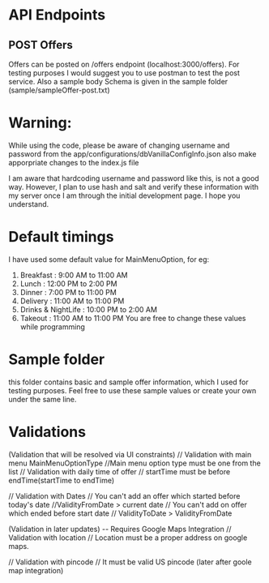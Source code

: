 # API Endpoints
## POST Offers 
Offers can be posted on /offers endpoint (localhost:3000/offers). For testing purposes I would suggest you to use postman to test the post service. Also a sample body Schema is given in the sample folder (sample/sampleOffer-post.txt)

# Warning:
While using the code, please be aware of changing username and password from the app/configurations/dbVanillaConfigInfo.json also make apporpriate changes to the index.js file

I am aware that hardcoding username and password like this, is not a good way. However, I plan to use hash and salt and verify these information with my server once I am through the initial development page. I hope you understand.

# Default timings 
I have used some default value for MainMenuOption, for eg:
1. Breakfast : 9:00 AM to 11:00 AM
2. Lunch : 12:00 PM to 2:00 PM
3. Dinner : 7:00 PM to 11:00 PM
4. Delivery : 11:00 AM to 11:00 PM
5. Drinks & NightLife : 10:00 PM to 2:00 AM
6. Takeout : 11:00 AM to 11:00 PM
You are free to change these values while programming 

# Sample folder
this folder contains basic and sample offer information, which I used for testing purposes. Feel free to use these sample values or create your own under the same line.

# Validations
(Validation that will be resolved via UI constraints)
// Validation with main menu  MainMenuOptionType
    //Main menu option type must be one from the list
// Validation with daily time of offer
    // startTime must be before endTime(startTime to endTime)
        
// Validation with Dates
    // You can't add an offer which started before today's date
        //ValidityFromDate > current date
    // You can't add on offer which ended before start date
            // ValidityToDate > ValidityFromDate

(Validation in later updates) -- Requires Google Maps Integration
// Validation with location
    // Location must be a proper address on google maps.

// Validation with pincode
    // It must be valid US pincode (later after goole map integration)
        
